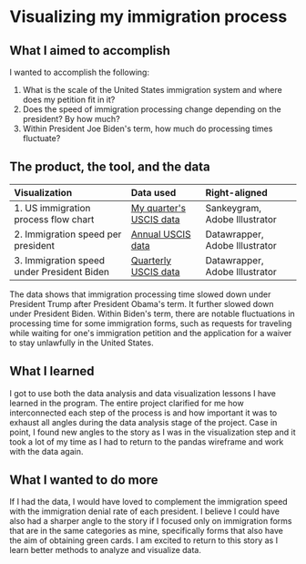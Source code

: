 # Visualizing my immigration process

## What I aimed to accomplish
I wanted to accomplish the following:

1.  What is the scale of the United States immigration system and where does my petition fit in it?
2.  Does the speed of immigration processing change depending on the president? By how much?
3.  Within President Joe Biden's term, how much do processing times fluctuate?

## The product, the tool, and the data
| Visualization | Data used | Right-aligned |
| :---         | :---           | :---          |
| 1. US immigration process flow chart   | [My quarter's USCIS data](https://www.uscis.gov/sites/default/files/document/reports/quarterly_all_forms_fy2024_q2.xlsx)     | Sankeygram, Adobe Illustrator|
| 2. Immigration speed per president     | [Annual USCIS data](https://egov.uscis.gov/processing-times/historic-pt)|Datawrapper, Adobe Illustrator|
| 3. Immigration speed under President Biden     | [Quarterly USCIS data](https://www.uscis.gov/tools/reports-and-studies/immigration-and-citizenship-data)|Datawrapper, Adobe Illustrator|

The data shows that immigration processing time slowed down under President Trump after President Obama's term. It further slowed down under President Biden. Within Biden's term, there are notable fluctuations in processing time for some immigration forms, such as requests for traveling while waiting for one's immigration petition and the application for a waiver to stay unlawfully in the United States.

## What I learned
I got to use both the data analysis and data visualization lessons I have learned in the program. The entire project clarified for me how interconnected each step of the process is and how important it was to exhaust all angles during the data analysis stage of the project. Case in point, I found new angles to the story as I was in the visualization step and it took a lot of my time as I had to return to the pandas wireframe and work with the data again.

## What I wanted to do more
If I had the data, I would have loved to complement the immigration speed with the immigration denial rate of each president.
I believe I could have also had a sharper angle to the story if I focused only on immigration forms that are in the same categories as mine, specifically forms that also have the aim of obtaining green cards. I am excited to return to this story as I learn better methods to analyze and visualize data.
